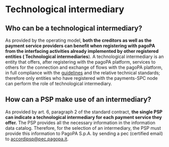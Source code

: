 # Technological intermediary

## Who can be a technological intermediary?

As provided by the operating model, **both the creditors as well as the payment service providers can benefit when registering with pagoPA from the interfacing activities already implemented by other registered entities ( Technological intermediaries**). A technological intermediary is an entity that offers, after registering with the pagoPA platform, services to others for the connection and exchange of flows with the pagoPA platform, in full compliance with the [guidelines](https://www.gazzettaufficiale.it/eli/id/2018/07/03/18A04494/sg) and the relative technical standards; therefore only entities who have registered with the payments-SPC node can perform the role of technological intermediary.

## How can a PSP make use of an intermediary?

As provided by art. 6, paragraph 2 of the standard contract, **the single PSP can indicate a technological intermediary for each payment service they offer.** The PSP provides all the necessary information in the information data catalog. Therefore, for the selection of an intermediary, the PSP must provide this information to PagoPA S.p.A. by sending a pec (certified email) to [accordipsp@pec.pagopa.it](mailto:accordipsp%40pec.pagopa.it).
